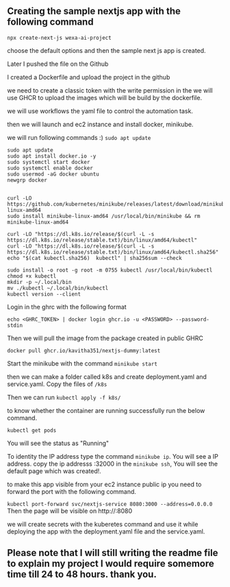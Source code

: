## Creating the sample nextjs app with the following command

`npx create-next-js wexa-ai-project`

choose the default options and then the sample next js app is created.

Later I pushed the file on the Github

I created a Dockerfile and upload the project in the github 

we need to create a classic token with the write  permission in the we will use GHCR to upload the images which will be build by the dockerfile.

we will use workflows the yaml file to control the automation task.

then we will launch and ec2 instance and install docker, minikube.

we will run following commands :)
 `sudo apt update`
 ```
 sudo apt update
sudo apt install docker.io -y
sudo systemctl start docker
sudo systemctl enable docker
sudo usermod -aG docker ubuntu
newgrp docker


curl -LO https://github.com/kubernetes/minikube/releases/latest/download/minikube-linux-amd64
sudo install minikube-linux-amd64 /usr/local/bin/minikube && rm minikube-linux-amd64

curl -LO "https://dl.k8s.io/release/$(curl -L -s https://dl.k8s.io/release/stable.txt)/bin/linux/amd64/kubectl"
curl -LO "https://dl.k8s.io/release/$(curl -L -s https://dl.k8s.io/release/stable.txt)/bin/linux/amd64/kubectl.sha256"
echo "$(cat kubectl.sha256)  kubectl" | sha256sum --check

sudo install -o root -g root -m 0755 kubectl /usr/local/bin/kubectl
chmod +x kubectl
mkdir -p ~/.local/bin
mv ./kubectl ~/.local/bin/kubectl
kubectl version --client
```
Login in the ghrc with the following format

`echo <GHRC_TOKEN> | docker login ghcr.io -u <PASSWORD> --password-stdin
`

Then we will pull the image from the package created in public GHRC

`docker pull ghcr.io/kavitha351/nextjs-dummy:latest`

Start the minikube with the command `minikube start`

then we can make a folder called k8s and create deployment.yaml and service.yaml. Copy the files of `/k8s`

Then we can run `kubectl apply -f k8s/`

to know whether the container are running successfully run the below command.

`kubectl get pods`

You will see the status as "Running"

To identity the IP address type the command `minikube ip`. You will see a IP address. copy the ip addresss <minikubeIP>:32000 in the `minikube ssh`, You will see the default page which was created!.

to make this app visible from your ec2 instance public ip you need to forward the port with the following command.

`kubectl port-forward svc/nextjs-service 8080:3000 --address=0.0.0.0
`
Then the page will be visible on http://<ec2-pub-ip>:8080

we will create secrets with the kuberetes command and use it while deploying the app with the deployment.yaml file and the service.yaml.

## Please note that I will still writing the readme file to explain my project I would require somemore time till 24 to 48 hours. thank you.
